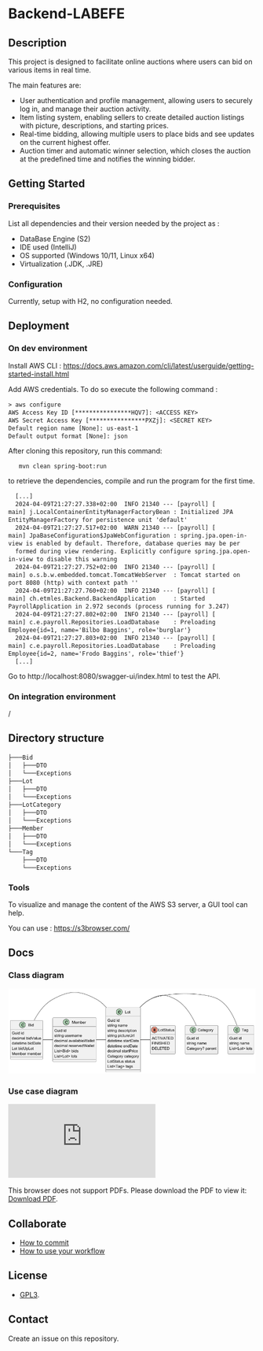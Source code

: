 # Backend-LABEFE

## Description

This project is designed to facilitate online auctions where users can bid on various items in real time.

The main features are:

- User authentication and profile management, allowing users to securely log in, and manage their auction activity.
- Item listing system, enabling sellers to create detailed auction listings with picture, descriptions, and starting prices.
- Real-time bidding, allowing multiple users to place bids and see updates on the current highest offer.
- Auction timer and automatic winner selection, which closes the auction at the predefined time and notifies the winning bidder.

## Getting Started

### Prerequisites

List all dependencies and their version needed by the project as :

* DataBase Engine (S2)
* IDE used (IntelliJ)
* OS supported (Windows 10/11, Linux x64)
* Virtualization (.JDK, .JRE)

### Configuration

Currently, setup with H2, no configuration needed.

## Deployment

### On dev environment

Install AWS CLI : https://docs.aws.amazon.com/cli/latest/userguide/getting-started-install.html

Add AWS credentials. To do so execute the following command :
```terminaloutput
> aws configure
AWS Access Key ID [****************HQV7]: <ACCESS KEY>
AWS Secret Access Key [****************PXZj]: <SECRET KEY>
Default region name [None]: us-east-1
Default output format [None]: json
```

After cloning this repository, run this command:

```
   mvn clean spring-boot:run
```

to retrieve the dependencies, compile and run the program for the first time.

```
  [...]
  2024-04-09T21:27:27.338+02:00  INFO 21340 --- [payroll] [           main] j.LocalContainerEntityManagerFactoryBean : Initialized JPA EntityManagerFactory for persistence unit 'default'
  2024-04-09T21:27:27.517+02:00  WARN 21340 --- [payroll] [           main] JpaBaseConfiguration$JpaWebConfiguration : spring.jpa.open-in-view is enabled by default. Therefore, database queries may be per
  formed during view rendering. Explicitly configure spring.jpa.open-in-view to disable this warning
  2024-04-09T21:27:27.752+02:00  INFO 21340 --- [payroll] [           main] o.s.b.w.embedded.tomcat.TomcatWebServer  : Tomcat started on port 8080 (http) with context path ''
  2024-04-09T21:27:27.760+02:00  INFO 21340 --- [payroll] [           main] ch.etmles.Backend.BackendApplication     : Started PayrollApplication in 2.972 seconds (process running for 3.247)
  2024-04-09T21:27:27.802+02:00  INFO 21340 --- [payroll] [           main] c.e.payroll.Repositories.LoadDatabase    : Preloading Employee{id=1, name='Bilbo Baggins', role='burglar'}
  2024-04-09T21:27:27.803+02:00  INFO 21340 --- [payroll] [           main] c.e.payroll.Repositories.LoadDatabase    : Preloading Employee{id=2, name='Frodo Baggins', role='thief'}
  [...]
```

Go to http://localhost:8080/swagger-ui/index.html to test the API.

### On integration environment

/

## Directory structure

```shell
├───Bid
│   ├───DTO
│   └───Exceptions
├───Lot
│   ├───DTO
│   └───Exceptions
├───LotCategory
│   ├───DTO
│   └───Exceptions
├───Member
│   ├───DTO
│   └───Exceptions
└───Tag
    ├───DTO
    └───Exceptions
```

### Tools
To visualize and manage the content of the AWS S3 server, a GUI tool can help.

You can use : https://s3browser.com/

## Docs

### Class diagram

<img src="docs/class_diagram.png">

### Use case diagram

<object data="https://github.com/ETML-ES-LABEFE-SEB-SEB/Backend/blob/develop/docs/UseCaseDiagram.pdf" type="application/pdf">
    <embed src="https://github.com/ETML-ES-LABEFE-SEB-SEB/Backend/blob/develop/docs/UseCaseDiagram.pdf">
        <p>This browser does not support PDFs. Please download the PDF to view it: <a href="https://github.com/ETML-ES-LABEFE-SEB-SEB/Backend/blob/develop/docs/UseCaseDiagram.pdf">Download PDF</a>.</p>
    </embed>
</object>


## Collaborate

  * [How to commit](https://www.conventionalcommits.org/en/v1.0.0/)
  * [How to use your workflow](https://nvie.com/posts/a-successful-git-branching-model/)

## License

* [GPL3](LICENSE).

## Contact

Create an issue on this repository.
